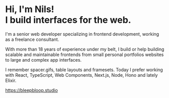 # Hi, I'm Nils!<br>I build interfaces for the web.

I'm a senior web developer specializing in frontend development, working as a freelance consultant.

With more than 18 years of experience under my belt, I build or help building scalable and maintainable frontends from small personal portfolios websites to large and complex app interfaces.

I remember spacer.gifs, table layouts and framesets. Today I prefer working with React, TypeScript, Web Components, Next.js, Node, Hono and lately Elixir.


https://bleepbloop.studio
